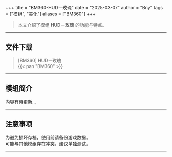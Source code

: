 +++
title = "BM360-HUD－玫瑰"
date = "2025-03-07"
author = "Bny"
tags = ["模组", "美化"]
aliases = ["BM360"]
+++

> 本文介绍了模组 **HUD－玫瑰** 的功能与特点。

---

## 文件下载

> [BM360] HUD－玫瑰  
{{< pan "BM360" >}}  

---

## 模组简介

>  
内容有待更新...  

---

## 注意事项

>  
为避免损坏存档，使用前请备份游戏数据。  
可能与其他模组存在冲突，建议单独测试。  

---

